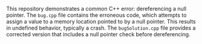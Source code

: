 This repository demonstrates a common C++ error: dereferencing a null pointer. The `bug.cpp` file contains the erroneous code, which attempts to assign a value to a memory location pointed to by a null pointer. This results in undefined behavior, typically a crash. The `bugSolution.cpp` file provides a corrected version that includes a null pointer check before dereferencing.